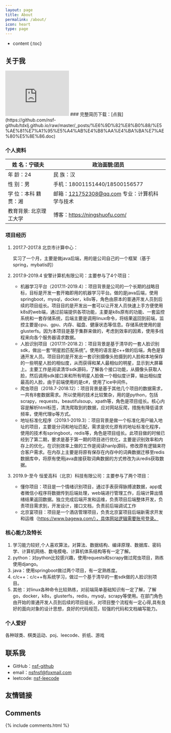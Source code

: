 ```yaml
---
layout: page
title: About
permalink: /about/
icon: heart
type: page
---
```


* content
{:toc}

## 关于我

<iframe src="https://githubbadge.appspot.com/nsf-github?s=1" style="border: 0;height: 142px;width: 200px;overflow: hidden;" frameBorder="0"></iframe>
###  完整简历下载：[点我](https://github.com/nsf-github/tdxlj.github.io/raw/master/_posts/%E6%9D%82%E8%B0%88/%E5%AE%81%E7%A1%95%E5%A4%AB%E4%B8%AA%E4%BA%BA%E7%AE%80%E5%8E%86.doc)

### **个人资料**

| 姓 名：宁硕夫           | 政治面貌:团员                                                |
| ----------------------- | ------------------------------------------------------------ |
| 年  龄：24              | 民 族：汉                                                    |
| 性  别：男              | 手机：18001151440/18500156577                                |
| 学 位：本科  籍  贯：湘 | 邮箱：[121752308@qq.com](mailto:121752308@qq.com)  专业：计算机科学与技术 |
| 教育背景: 北京理工大学  | 博客：https://ningshuofu.com/                                |

### **项目经历**  

1. 2017.7-2017.8 北京市计算中心：

   实习了一个月，主要是做java后端，用的是公司自己的一个框架（基于spring，mybatis的）  

2. 2017.9-2019.4 安擎计算机有限公司：主要参与了4个项目：  

   - 机器学习平台（2017.11-2019.4）：项目背景是公司的一个长期的战略目标，目标是开发一套开箱即用的机器学习平台。做的是java后端，使用springboot，mysql，docker，k8s等，角色由原本的普通开发人员到后续的项目组长。项目目的是开发出一套可以让开发人员快速上手方便使用k8s的web端，通过前端提供各项功能，主要是k8s原有的功能、一套监控系统和一套存储系统，后端主要是调用linux命令，将结果返回到前端，监控主要是cpu、gpu、内存、磁盘、健康状态等信息。存储系统使用的是glusterfs。因为本项目是基于集群来做的，考虑到效率的因素，使用多线程来向各个服务器请求数据。      
   - 人脸识别项目（2017.11-2018.2）：项目背景是基于清华的一套人脸识别sdk，做出一套“明星脸匹配系统”。使用的语言是c++做的后端，角色是普通开发人员。项目目的是开发出一套识别摄像头拍摄到的人脸和本地保存的一些明星人脸的相似度，从而获得和某人最相似的明星，显示到大屏幕上。主要工作是阅读清华sdk源码，了解各个接口功能，从摄像头获取人脸，然后调用sdk接口来和所有明星人脸做一个相似度计算，输出相似度最高的人脸，由于前端使用的是c#，使用了ice中间件。      
   - 爬虫项目（2018.7-2018.12）：项目背景是基于其他几个项目的数据需求，一共有8套数据需求。所以使用的技术比较繁杂，用的是python，包括scrapy，requests，beautifulsoup，xpath等，角色是项目组长。核心内容是解析html标签，清洗爬取到的数据，应对网站反爬，措施有降低请求频率，使用代理ip等方式。      
   - 地址标准化程序（2019.1-2019.3）：项目背景是做一个标准化用户输入地址的项目，主要是分词和地址匹配，需求是优化原有的地址标准化程序，使用的技术有springboot，redis等，角色是项目组长。此项目做的时候已经到了第二期，要求是基于第一期的项目进行优化，主要是识别效率和内存上的优化，在识别效率上做的工作是阅读hanlp源码，修改原有逻辑来符合客户需求。在内存上主要是将原有保存在内存中的词典数据迁移至redis数据库中，将原有使用java直接获取词典数据的方式修改为从redis获取数据。  

3. 2019.9-至今 恒爱高科（北京）科技有限公司：主要参与了两个项目：  

   - 懂你项目：项目是一个情绪识别项目，通过手表获得脉搏波数据，app或者微信小程序将数据传到后端处理，web端进行管理工作，后端计算出情绪结果返回数据。独立完成后端开发和运维，负责项目后端整体开发，负责项目需求到，开发设计，接口文档，负责前后端调试工作  
   - 北京宴项目：项目是一个酒店管理项目，负责北京宴项目后端新需求开发和运维（https://www.bagewa.com/），具体网站逻辑需要账号登录。

### 核心能力及特长

1. 学习能力较好,个人喜欢算法，对算法、数据结构、编译原理、数据库、密码学、计算机网络、数电模电、计算机体系结构等有一定了解。 
2. python：对python比较感兴趣，使用requests和scrapy做过爬虫项目，熟练使用django。
3. java：使用springboot做过两个项目，有一定熟练度。  
4. c/c++：c/c++有系统学习，做过一个基于清华的一套sdk做的人脸识别项目。  
5. 其他：对linux各种命令比较熟练，对前端简单基础知识有一定了解，了解go，docker，k8s，glusterfs，redis，mysql，scrapy等使用。在部门角色由开始的普通开发人员到后续的项目组长，对项目整个流程有一定心得,具有良好的面向对象的设计思想，良好的代码规范，较强的代码和文档编写能力。

### 个人爱好

各种球类、棋类运动、poj、leecode、折纸、游戏



## 联系我

* GitHub：[nsf-github](https://github.com/nsf-github)
* email：nsfnsf@foxmail.com
* leetcode: [nsf-leecode](https://leetcode-cn.com/u/nsf/) 

## 友情链接


## Comments

{% include comments.html %}
